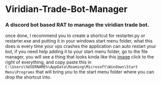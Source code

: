 # Viridian-Trade-Bot-Manager
### A discord bot based RAT to manage the viridian trade bot.






once done, I recommend you to create a shortcut for restarter.py or restarter.exe and putting it in your windows start menu folder, what this does is every time your vps crashes the application can auto restart your bot, if you need help adding it to your start menu folder, go to the file manager, you will see a thing that looks kinda like this [image](https://user-images.githubusercontent.com/48303729/180705783-b697efc8-60ca-4b6d-ba57-77db3089fa1a.png) click to the right of everything, and copy paste this in `C:\Users\%USERNAME%\AppData\Roaming\Microsoft\Windows\Start Menu\Programs` that will bring you to the start menu folder where you can drop the shortcut into.
